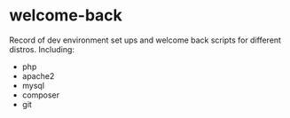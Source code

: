 # welcome-back
Record of dev environment set ups and welcome back scripts for different distros. Including:
- php
- apache2
- mysql
- composer
- git
